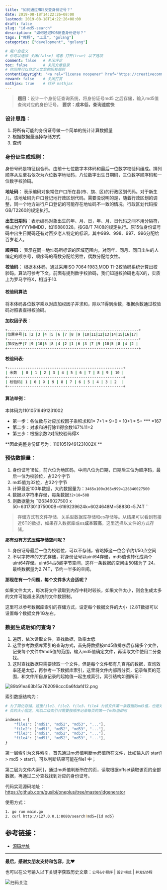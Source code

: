 ```yaml
---
title: "如何通过MD5反查身份证号？"
date: 2019-08-18T14:22:26+08:00
lastmod: 2019-08-18T14:22:26+08:00
draft: false
slug: "id-md5-search"
description: "如何通过MD5反查身份证号？"
tags: ["教程", "工具", "golang"]
categories: ["development", "golang"]

# 用户自定义
# 你可以选择 关闭(false) 或者 打开(true) 以下选项
comment: false   # 关闭评论
toc: false       # 关闭文章目录
# 你同样可以自定义文章的版权规则
contentCopyright: '<a rel="license noopener" href="https://creativecommons.org/licenses/by-nc-nd/4.0/" target="_blank">CC BY-NC-ND 4.0</a>'
reward: false	 # 关闭打赏
mathjax: true    # 打开 mathjax
---
```


> **题目**：设计一个身份证查询系统，将身份证号md5 之后存储，输入md5值查询对应的身份证号。 
> **要求：成本低，查询速度快** 


### 设计思路： 

1. 将所有可能的身份证号做一个简单的统计计算数据量 
2. 根据数据量选择存储方式 
3. 查询 


### 身份证生成规则： 


身份号码是特征组合码，由前十七位数字本体码和最后一位数字校验码组成。排列顺序从左至右依次为六位数字地址码，八位数字出生日期码，三位数字顺序码和一位数字校验码。 

**地址码**： 表示编码对象常住户口所在县(市、旗、区)的行政区划代码。对于新生儿，该地址码为户口登记地行政区划代码。需要没说明的是，随着行政区划的调整，同一个地方进行户口登记的可能存在地址码不一致的情况。行政区划代码按GB/T2260的规定执行。 

**出生日期码**：表示编码对象出生的年、月、日，年、月、日代码之间不用分隔符，格式为YYYYMMDD，如19880328。按GB/T 7408的规定执行。原15位身份证号码中出生日期码还有对百岁老人特定的标识，其中999、998、997、996分配给百岁老人。 

**顺序码**： 表示在同一地址码所标识的区域范围内，对同年、同月、同日出生的人编定的顺序号，顺序码的奇数分配给男性，偶数分配给女性。 

**校验码**： 根据本体码，通过采用ISO 7064:1983,MOD 11-2校验码系统计算出校验码。算法可参考下文。前面有提到数字校验码，我们知道校验码也有X的，实质上为罗马字符X，相当于10. 


#### 校验码算法 

将本体码各位数字乘以对应加权因子并求和，除以11得到余数，根据余数通过校验码对照表查得校验码。 


**加权因子表**： 

```sh
+-----------------------------------------------------------+ 
|位置序号|1 |2 |3 |4 |5 |6 |7 |8 |9 |10|11|12|13|14|15|16|17| 
+-----------------------------------------------------------+ 
|加权因子|7 |9 |10|5 |8 |4 |2 |1 |6 |3 |7 |9 |10|5 |8 |4 |2 | 
+-----------------------------------------------------------+ 
```

**校验码表**: 

```sh
+----------------------------------------------------+ 
| 余数  | 0 | 1 | 2 | 3 | 4 | 5 | 6 | 7 | 8 | 9 | 10 | 
+----------------------------------------------------+ 
| 校验码| 1 | 0 | X | 9 | 8 | 7 | 6 | 5 | 4 | 3 | 2  | 
+----------------------------------------------------+ 
```


#### 算法举例： 


本体码为11010519491231002 

* 第一步：各位数与对应加权因子乘积求和1* 7+1 * 9+0 * 10+1 * 5+ *** =167 
* 第二步：对求和进行除11得余数167%11=2 
* 第三步：根据余数2对照校验码得X 

**因此完整身份证号为：11010519491231002X **


### 预估数据量： 


1. 身份证号18位，前六位为地区码，中间八位为日期，日期后三位为顺序码，最后一位为校验位，占32个字节 
2. md5值为32位，占32个字节 
3. 计算最近100年数据，大约数据量为：`3465x100x365x999=126346027500 `
4. 数据以字符串存储，每条数据`32+18=50B` 
5. 则数据量为 `126346027500 x 50=6317301375000B=6169239624k=6024648M=5883G=5.74T ``


> 存储方式有文件存储、关系型数据库存储和es存储等。从结果可以看到有接近6T的数据，如果存入数据库或es**成本较高**，这里选择以文件的方式存储。 


**那有没有方式压缩存储空间呢？**


1. 身份证号最后一位为校验位，可以不存储，省略掉这一位会节约1/50点空间 
2. 不以字符串的方式存储，将身份证号以uint64存储，md5值也转化成两个uint64存储。uint64占8阁字节空间，这样一条数据的空间由50降为了 24。最终数据量为2.74T，节约一半多的空间。 


**那现在有一个问题，每个文件多大合适呢？**

如果文件太大，每次将文件读取到内存中耗时较长，如果文件太小，则会生成太多的文件可能超出系统的文件数限制。 

这里可以参考数据库索引的存储方式，设定每个数据文件的大小（2.8T数据可以设置每个数据文件1G左右。

### 数据生成后如何查询？ 

1. 遍历，依次读取文件，查找数据，效率太低
2. 这里参考数据库索引的查询方式，首先将数据按md5值排序后存储多个文件，记录每个文件中md5值的范围，输入md5值确定文件，再读取文件使用二分查找。 
3. 这时查找数据只需要读取一个文件，但是每个文件都有几百兆的数据，查询效率还是太低，再参考一下数据库索引，这里将文件内部再分页，记录每页的范围，和文件所自身记录的起始值一起生成索引，索引结构如图所示： 

![89b91ea63b15a762099ccc0a6fdaf412.png](http://media.gusibi.mobi/id2md5index.png)


索引数据结构为： 


```python
# 为了简化存储，这里file1、file2、file3、file4 为该文件第一条数据的md5值，也是对应的文件名
# 页的大小固定，所以二级索引只需要按顺序记录每页的第一个md5值即可

indexes = { 
    "file1": ["md51", "md52", "md53", "..."],
    "file2": ["md51", "md52", "md53", "..."], 
    "file3": ["md51", "md52", "md53", "..."], 
    "file4": ["md51", "md52", "md53", "..."],  
} 
```


第一层索引为文件索引，首先通过md5值判断md5值所在文件，比如输入的 start1 > md5 > start1，可以判断结果可能在file1 中； 

第二层为文件内索引，通过md5值判断所在的页，读取根据offset读取该页的全部数据，再通过二分查找找到对应的身份证号。 


代码实现源码地址：https://github.com/gusibi/oneplus/tree/master/idgenerator

使用方式：
```sh
1. go run main.go
2. curl http://127.0.0.1:8080/search?md5={id md5}
```

## 参考链接： 

* [源码地址](https://github.com/gusibi/oneplus/tree/master/idgenerator)


------


**最后，感谢女朋友支持和包容，比❤️**

也可以在公号输入以下关键字获取历史文章：`公号&小程序` | `设计模式` | `并发&协程`

![扫码关注](http://media.gusibi.mobi/zHqNew3j1brVxSoTkjOerslhnB_ZpchcOXf60lFUxiZ5YtnCHs5HrJNOP14go6Ea)
